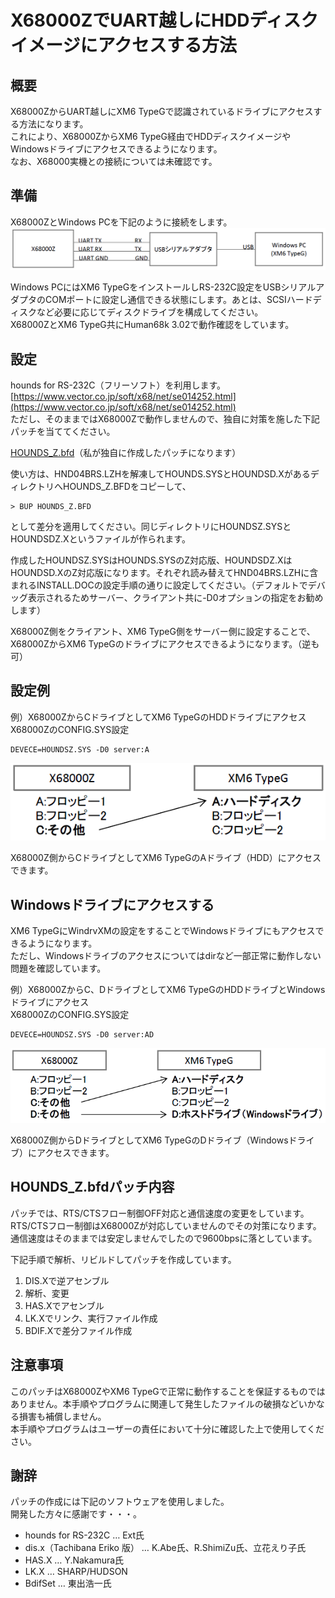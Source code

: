 # X68000ZでUART越しにHDDディスクイメージにアクセスする方法

## 概要
X68000ZからUART越しにXM6 TypeGで認識されているドライブにアクセスする方法になります。  
これにより、X68000ZからXM6 TypeG経由でHDDディスクイメージやWindowsドライブにアクセスできるようになります。  
なお、X68000実機との接続については未確認です。  

## 準備
X68000ZとWindows PCを下記のように接続をします。  
![X68000Z_HDD01.png](./images/X68000Z_HDD01.png)

Windows PCにはXM6 TypeGをインストールしRS-232C設定をUSBシリアルアダプタのCOMポートに設定し通信できる状態にします。あとは、SCSIハードディスクなど必要に応じてディスクドライブを構成してください。  
X68000ZとXM6 TypeG共にHuman68k 3.02で動作確認をしています。  

## 設定
hounds for RS-232C（フリーソフト）を利用します。  
[https://www.vector.co.jp/soft/x68/net/se014252.html](https://www.vector.co.jp/soft/x68/net/se014252.html)  
ただし、そのままではX68000Zで動作しませんので、独自に対策を施した下記パッチを当ててください。  

[HOUNDS_Z.bfd](./X68000Z/HOUNDS_Z.bfd)（私が独自に作成したパッチになります）

使い方は、HND04BRS.LZHを解凍してHOUNDS.SYSとHOUNDSD.XがあるディレクトリへHOUNDS_Z.BFDをコピーして、  
~~~
> BUP HOUNDS_Z.BFD
~~~
として差分を適用してください。同じディレクトリにHOUNDSZ.SYSとHOUNDSDZ.Xというファイルが作られます。  

作成したHOUNDSZ.SYSはHOUNDS.SYSのZ対応版、HOUNDSDZ.XはHOUNDSD.XのZ対応版になります。それぞれ読み替えてHND04BRS.LZHに含まれるINSTALL.DOCの設定手順の通りに設定してください。（デフォルトでデバッグ表示されるためサーバー、クライアント共に-D0オプションの指定をお勧めします）  

X68000Z側をクライアント、XM6 TypeG側をサーバー側に設定することで、X68000ZからXM6 TypeGのドライブにアクセスできるようになります。（逆も可）  

## 設定例
例）X68000ZからCドライブとしてXM6 TypeGのHDDドライブにアクセス  
X68000ZのCONFIG.SYS設定
~~~
DEVECE=HOUNDSZ.SYS -D0 server:A
~~~
![X68000Z_HDD02.png](./images/X68000Z_HDD02.png)

X68000Z側からCドライブとしてXM6 TypeGのAドライブ（HDD）にアクセスできます。  

## Windowsドライブにアクセスする
XM6 TypeGにWindrvXMの設定をすることでWindowsドライブにもアクセスできるようになります。  
ただし、Windowsドライブのアクセスについてはdirなど一部正常に動作しない問題を確認しています。

例）X68000ZからC、DドライブとしてXM6 TypeGのHDDドライブとWindowsドライブにアクセス  
X68000ZのCONFIG.SYS設定
~~~
DEVECE=HOUNDSZ.SYS -D0 server:AD
~~~
![X68000Z_HDD03.png](./images/X68000Z_HDD03.png)

X68000Z側からDドライブとしてXM6 TypeGのDドライブ（Windowsドライブ）にアクセスできます。  

## HOUNDS_Z.bfdパッチ内容
パッチでは、RTS/CTSフロー制御OFF対応と通信速度の変更をしています。  
RTS/CTSフロー制御はX68000Zが対応していませんのでその対策になります。  
通信速度はそのままでは安定しませんでしたので9600bpsに落としています。  

下記手順で解析、リビルドしてパッチを作成しています。
1. DIS.Xで逆アセンブル
1. 解析、変更
1. HAS.Xでアセンブル
1. LK.Xでリンク、実行ファイル作成
1. BDIF.Xで差分ファイル作成

## 注意事項
このパッチはX68000ZやXM6 TypeGで正常に動作することを保証するものではありません。本手順やプログラムに関連して発生したファイルの破損などいかなる損害も補償しません。  
本手順やプログラムはユーザーの責任において十分に確認した上で使用してください。  

## 謝辞
パッチの作成には下記のソフトウェアを使用しました。  
開発した方々に感謝です・・・。  

* hounds for RS-232C … Ext氏
* dis.x（Tachibana Eriko 版） … K.Abe氏、R.ShimiZu氏、立花えり子氏
* HAS.X … Y.Nakamura氏
* LK.X … SHARP/HUDSON
* BdifSet … 東出浩一氏
